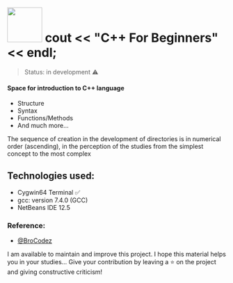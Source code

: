 # <img src="https://upload.wikimedia.org/wikipedia/commons/1/18/ISO_C%2B%2B_Logo.svg" width="80px"/> cout << "C++ For Beginners" << endl;


> Status: in development ⚠️

#### Space for introduction to C++ language
+ Structure
+ Syntax
+ Functions/Methods
+ And much more...

The sequence of creation in the development of directories is in numerical order (ascending), in the perception of the studies from the simplest concept to the most complex

## Technologies used:
- Cygwin64 Terminal ✅
- gcc: version 7.4.0 (GCC)
- NetBeans IDE 12.5


### Reference:
- [@BroCodez](https://www.youtube.com/@BroCodez)

I am available to maintain and improve this project. I hope this material helps you in your studies... Give your contribution by leaving a ⭐ on the project and giving constructive criticism!
